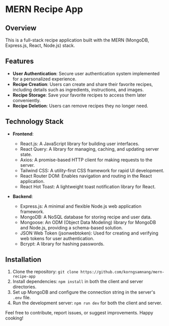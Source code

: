 # MERN Recipe App

## Overview

This is a full-stack recipe application built with the MERN (MongoDB, Express.js, React, Node.js) stack.

## Features

- **User Authentication**: Secure user authentication system implemented for a personalized experience.
- **Recipe Creation**: Users can create and share their favorite recipes, including details such as ingredients,
  instructions, and images.
- **Recipe Storage**: Save your favorite recipes to access them later conveniently.
- **Recipe Deletion**: Users can remove recipes they no longer need.

## Technology Stack

- **Frontend**:
    - React.js: A JavaScript library for building user interfaces.
    - React Query: A library for managing, caching, and updating server state.
    - Axios: A promise-based HTTP client for making requests to the server.
    - Tailwind CSS: A utility-first CSS framework for rapid UI development.
    - React Router DOM: Enables navigation and routing in the React application.
    - React Hot Toast: A lightweight toast notification library for React.

- **Backend**:
    - Express.js: A minimal and flexible Node.js web application framework.
    - MongoDB: A NoSQL database for storing recipe and user data.
    - Mongoose: An ODM (Object Data Modeling) library for MongoDB and Node.js, providing a schema-based solution.
    - JSON Web Token (jsonwebtoken): Used for creating and verifying web tokens for user authentication.
    - Bcrypt: A library for hashing passwords.

## Installation

1. Clone the repository: `git clone https://github.com/korngsamnang/mern-recipe-app`
2. Install dependencies: `npm install` in both the client and server directories.
3. Set up MongoDB and configure the connection string in the server's `.env` file.
4. Run the development server: `npm run dev` for both the client and server.

Feel free to contribute, report issues, or suggest improvements. Happy cooking!
